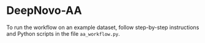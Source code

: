 # DeepNovo-AA

To run the workflow on an example dataset, follow step-by-step instructions and Python scripts in the file `aa_workflow.py`.
